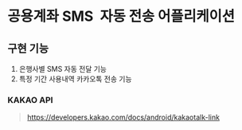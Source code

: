 공용계좌 SMS  자동 전송 어플리케이션
====================================
## 구현 기능
1. 은행사별 SMS 자동 전달 기능
2. 특정 기간 사용내역 카카오톡 전송 기능



### KAKAO API
> https://developers.kakao.com/docs/android/kakaotalk-link
